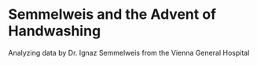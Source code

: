 # Semmelweis and the Advent of Handwashing
Analyzing data by Dr. Ignaz Semmelweis from the Vienna General Hospital
